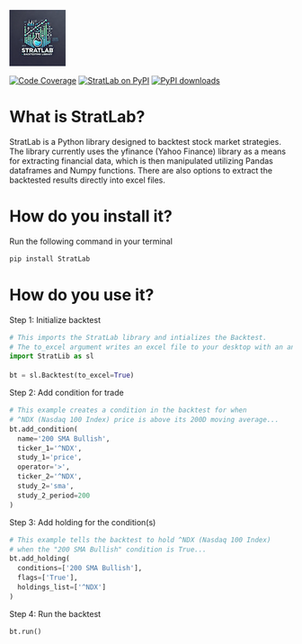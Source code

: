 ![StratLab Logo](https://github.com/rstickles16/StratLab/blob/main/logo.png)

[![Code Coverage](https://img.shields.io/codecov/c/gh/rstickles16/StratLab.svg?style=for-the-badge)](https://codecov.io/gh/rstickles16/StratLab)
[![StratLab on PyPI](https://img.shields.io/pypi/v/StratLab.svg?color=blue&style=for-the-badge)](https://pypi.org/project/StratLab)
[![PyPI downloads](https://img.shields.io/pypi/dd/StratLab.svg?color=skyblue&style=for-the-badge)](https://pypi.org/project/StratLab)

# What is StratLab?
StratLab is a Python library designed to backtest stock market strategies. The library currently uses the yfinance (Yahoo Finance) library as a means for extracting financial data, which is then manipulated utilizing Pandas dataframes and Numpy functions. There are also options to extract the backtested results directly into excel files.
# How do you install it?
Run the following command in your terminal
```bash
pip install StratLab
```
# How do you use it?
Step 1: Initialize backtest
```python
# This imports the StratLab library and intializes the Backtest.
# The to_excel argument writes an excel file to your desktop with an analysis of the backtest.
import StratLib as sl

bt = sl.Backtest(to_excel=True)
```
Step 2: Add condition for trade
```python
# This example creates a condition in the backtest for when
# ^NDX (Nasdaq 100 Index) price is above its 200D moving average...
bt.add_condition(
  name='200 SMA Bullish',
  ticker_1='^NDX',
  study_1='price',
  operator='>',
  ticker_2='^NDX',
  study_2='sma',
  study_2_period=200
)
```

Step 3: Add holding for the condition(s)
```python
# This example tells the backtest to hold ^NDX (Nasdaq 100 Index)
# when the "200 SMA Bullish" condition is True...
bt.add_holding(
  conditions=['200 SMA Bullish'],
  flags=['True'],
  holdings_list=['^NDX']
)
```

Step 4: Run the backtest
```python
bt.run()

